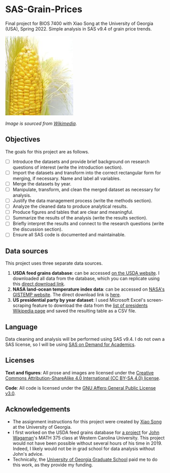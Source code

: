 # SAS-Grain-Prices
Final project for BIOS 7400 with Xiao Song at the University of Georgia (USA), Spring 2022. Simple analysis in SAS v9.4 of grain price trends.

<img src="figs/corn.jpg" height="250">

*Image is sourced from [Wikimedia](https://commons.wikimedia.org/wiki/File:Corn_on_the_cob.jpg).*

## Objectives

The goals for this project are as follows.
- [ ] Introduce the datasets and provide brief background on research questions of interest (write the introduction section).
- [ ] Import the datasets and transform into the correct rectangular form for merging, if necessary. Name and label all variables.
- [ ] Merge the datasets by year.
- [ ] Manipulate, transform, and clean the merged dataset as necessary for analysis.
- [ ] Justify the data management process (write the methods section).
- [ ] Analyze the cleaned data to produce analytical results.
- [ ] Produce figures and tables that are clear and meaningful.
- [ ] Summarize the results of the analysis (write the results section).
- [ ] Briefly interpret the results and connect to the research questions (write the discussion section).
- [ ] Ensure all SAS code is documented and maintainable.

## Data sources

This project uses three separate data sources.

1. **USDA feed grains database**: can be accessed [on the USDA website](https://www.ers.usda.gov/data-products/feed-grains-database/). I downloaded all data from the database, which you can replicate using this [direct download link](https://www.ers.usda.gov/webdocs/DataFiles/50048/Feed%20Grains%20Yearbook%20Tables-All%20Years.xls?v=4138.8).
2. **NASA land-ocean temperature index data**: can be accessed on [NASA's GISTEMP website](https://data.giss.nasa.gov/gistemp/). The direct download link is [here](https://data.giss.nasa.gov/gistemp/tabledata_v4/NH.Ts+dSST.txt).
3. **US presidential party by year dataset**: I used Microsoft Excel's screen-scraping feature to download the data from the [list of presidents Wikipedia page](https://en.wikipedia.org/wiki/List_of_presidents_of_the_United_States) and saved the resulting table as a CSV file.

## Language

Data cleaning and analysis will be performed using SAS v9.4. I do not own a SAS license, so I will be using [SAS on Demand for Academics](https://www.sas.com/en_us/software/on-demand-for-academics.html). 

## Licenses

**Text and figures**: All prose and images are licensed under the [Creative Commons Attribution-ShareAlike 4.0 International (CC BY-SA 4.0) license](https://creativecommons.org/licenses/by-sa/4.0/).

**Code**: All code is licensed under the [GNU Affero General Public License v3.0](/LICENSE).

## Acknowledgements

* The assignment instructions for this project were created by [Xiao Song](https://publichealth.uga.edu/faculty-member/xiao-song/) at the University of Georgia.
* I first worked on the USDA feed grains database for [a project](https://github.com/wzbillings/Corn-Price-Analysis) for [John Wagaman](https://www.wcu.edu/faculty/jcwagaman.aspx)'s MATH 375 class at Western Carolina University. This project would not have been possible without several hours of his time in 2019. Indeed, I likely would not be in grad school for data analysis without John's advice.
* Technically, the [University of Georgia Graduate School](https://grad.uga.edu) paid me to do this work, as they provide my funding.
